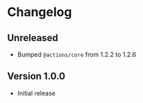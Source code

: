 # Changelog

## Unreleased

- Bumped `@actions/core` from 1.2.2 to 1.2.6

## Version 1.0.0

- Initial release
